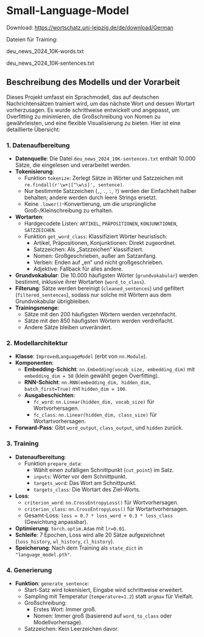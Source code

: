 # Small-Language-Model

Download:
https://wortschatz.uni-leipzig.de/de/download/German

Dateien für Training:

deu_news_2024_10K-words.txt

deu_news_2024_10K-sentences.txt

## Beschreibung des Modells und der Vorarbeit

Dieses Projekt umfasst ein Sprachmodell, das auf deutschen Nachrichtensätzen trainiert wird, um das nächste Wort und dessen Wortart vorherzusagen. Es wurde schrittweise entwickelt und angepasst, um Overfitting zu minimieren, die Großschreibung von Nomen zu gewährleisten, und eine flexible Visualisierung zu bieten. Hier ist eine detaillierte Übersicht:

### 1. Datenaufbereitung
- **Datenquelle**: Die Datei `deu_news_2024_10K-sentences.txt` enthält 10.000 Sätze, die eingelesen und verarbeitet werden.
- **Tokenisierung**: 
  - Funktion `tokenize`: Zerlegt Sätze in Wörter und Satzzeichen mit `re.findall(r'\w+|[^\w\s]', sentence)`.
  - Nur bestimmte Satzzeichen (`,`, `.`, `:`, `?`) werden der Einfachheit halber behalten; andere werden durch leere Strings ersetzt.
  - Keine `.lower()`-Konvertierung, um die ursprüngliche Groß-/Kleinschreibung zu erhalten.
- **Wortarten**:
  - Hardgecodete Listen: `ARTIKEL`, `PRÄPOSITIONEN`, `KONJUNKTIONEN`, `SATZZEICHEN`.
  - Funktion `get_word_class`: Klassifiziert Wörter heuristisch:
    - Artikel, Präpositionen, Konjunktionen: Direkt zugeordnet.
    - Satzzeichen: Als „Satzzeichen“ klassifiziert.
    - Nomen: Großgeschrieben, außer am Satzanfang.
    - Verben: Enden auf „en“ und nicht großgeschrieben.
    - Adjektive: Fallback für alles andere.
- **Grundvokabular**: Die 10.000 häufigsten Wörter (`grundvokabular`) werden bestimmt, inklusive ihrer Wortarten (`word_to_class`).
- **Filterung**: Sätze werden bereinigt (`cleaned_sentences`) und gefiltert (`filtered_sentences`), sodass nur solche mit Wörtern aus dem Grundvokabular übrigbleiben.
- **Trainingsmenge**:
  - Sätze mit den 200 häufigsten Wörtern werden verzehnfacht.
  - Sätze mit den 850 häufigsten Wörtern werden verdreifacht.
  - Andere Sätze bleiben unverändert.

### 2. Modellarchitektur
- **Klasse**: `ImprovedLanguageModel` (erbt von `nn.Module`).
- **Komponenten**:
  - **Embedding-Schicht**: `nn.Embedding(vocab_size, embedding_dim)` mit `embedding_dim = 50` (klein gewählt gegen Overfitting).
  - **RNN-Schicht**: `nn.RNN(embedding_dim, hidden_dim, batch_first=True)` mit `hidden_dim = 100`.
  - **Ausgabeschichten**:
    - `fc_word`: `nn.Linear(hidden_dim, vocab_size)` für Wortvorhersagen.
    - `fc_class`: `nn.Linear(hidden_dim, class_size)` für Wortartvorhersagen.
- **Forward-Pass**: Gibt `word_output`, `class_output`, und `hidden` zurück.

### 3. Training
- **Datenaufbereitung**:
  - Funktion `prepare_data`: 
    - Wählt einen zufälligen Schnittpunkt (`cut_point`) im Satz.
    - `inputs`: Wörter vor dem Schnittpunkt.
    - `targets_word`: Das Wort am Schnittpunkt.
    - `targets_class`: Die Wortart des Ziel-Worts.
- **Loss**:
  - `criterion_word`: `nn.CrossEntropyLoss()` für Wortvorhersagen.
  - `criterion_class`: `nn.CrossEntropyLoss()` für Wortartvorhersagen.
  - Gesamt-Loss: `loss = 0.7 * loss_word + 0.3 * loss_class` (Gewichtung anpassbar).
- **Optimierung**: `torch.optim.Adam` mit `lr=0.01`.
- **Schleife**: 7 Epochen, Loss wird alle 20 Sätze aufgezeichnet (`loss_history`, `wl_history`, `cl_history`).
- **Speicherung**: Nach dem Training als `state_dict` in `"language_model.pth"`.

### 4. Generierung
- **Funktion**: `generate_sentence`:
  - Start-Satz wird tokenisiert, Eingabe wird schrittweise erweitert.
  - Sampling mit Temperatur (`temperature=1.2`) statt `argmax` für Vielfalt.
  - Großschreibung:
    - Erstes Wort: Immer groß.
    - Nomen: Immer groß (basierend auf `word_to_class` oder Modellvorhersage).
  - Satzzeichen: Kein Leerzeichen davor.




